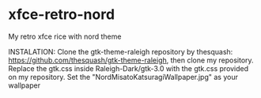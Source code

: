 # xfce-retro-nord
My retro xfce rice with nord theme

INSTALATION:
Clone the gtk-theme-raleigh repository by thesquash: https://github.com/thesquash/gtk-theme-raleigh, then clone my repository.
Replace the gtk.css inside Raleigh-Dark/gtk-3.0 with the gtk.css provided on my repository.
Set the "NordMisatoKatsuragiWallpaper.jpg" as your wallpaper
